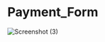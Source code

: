 # Payment_Form

![Screenshot (3)](https://user-images.githubusercontent.com/118586185/219430476-3a30361f-fbaa-423d-9e8b-65d1ff2ce609.png)
